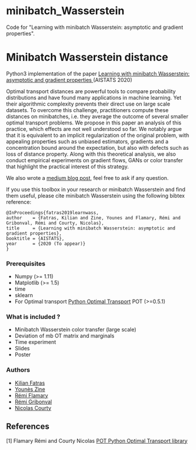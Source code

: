 # minibatch_Wasserstein
Code for "Learning with minibatch Wasserstein: asymptotic and gradient properties".


# Minibatch Wasserstein distance

Python3 implementation of the paper [Learning with minibatch Wasserstein: asymptotic and gradient properties
](https://arxiv.org/abs/1910.04091) (AISTATS 2020)

Optimal transport distances are powerful tools to compare probability distributions and have found many applications in machine learning. Yet their algorithmic complexity prevents their direct use on large scale datasets. To overcome this challenge, practitioners compute these distances on minibatches, i.e. they average the outcome of several smaller optimal transport problems. We propose in this paper an analysis of this practice, which effects are not well understood so far. We notably argue that it is equivalent to an implicit regularization of the original problem, with appealing properties such as unbiased estimators, gradients and a concentration bound around the expectation, but also with defects such as loss of distance property. Along with this theoretical analysis, we also conduct empirical experiments on gradient flows, GANs or color transfer that highlight the practical interest of this strategy.

We also wrote a [medium blog post](https://medium.com/p/learning-with-minibatch-wasserstein-d87dcf52efb5?source=email-d0d7857135bb--writer.postDistributed&sk=4c30efd3442780edf7ca140080557476), feel free to ask if any question.

If you use this toolbox in your research or minibatch Wasserstein and find them useful, please cite minibatch Wasserstein using the following bibtex reference:

```
@InProceedings{fatras2019learnwass,
author    = {Fatras, Kilian and Zine, Younes and Flamary, Rémi and Gribonval, Rémi and Courty, Nicolas},
title     = {Learning with minibatch Wasserstein: asymptotic and gradient properties},
booktitle = {AISTATS},
year      = {2020 (To appear)}
}
```

### Prerequisites

* Numpy (>= 1.11)
* Matplotlib (>= 1.5)
* time
* sklearn
* For Optimal transport [Python Optimal Transport](https://pot.readthedocs.io/en/stable/) POT (>=0.5.1)


### What is included ?

* Minibatch Wasserstein color transfer (large scale)
* Deviation of mb OT matrix and marginals
* Time experiment
* Slides
* Poster


### Authors

* [Kilian Fatras](https://kilianfatras.github.io/)
* [Younès Zine](https://www.linkedin.com/in/youn%C3%A8s-zine-7abb68149/?originalSubdomain=fr)
* [Rémi Flamary](http://remi.flamary.com/)
* [Rémi Gribonval](http://people.irisa.fr/Remi.Gribonval/)
* [Nicolas Courty](https://github.com/ncourty)


## References

[1] Flamary Rémi and Courty Nicolas [POT Python Optimal Transport library](https://github.com/rflamary/POT)
